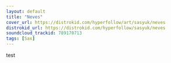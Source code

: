 ```yaml
---
layout: default
title: "Neves"
cover_url: https://distrokid.com/hyperfollow/art/sasyuk/neves
distrokid_url: https://distrokid.com/hyperfollow/sasyuk/neves
soundcloud_trackid: 789170713
tags: [Sax]
---
```


test